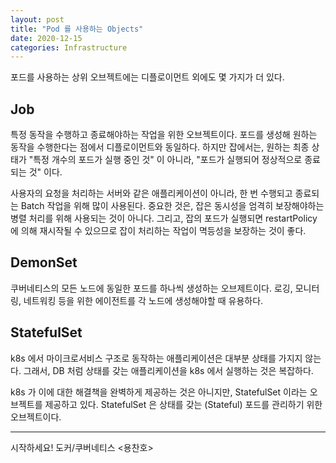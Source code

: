 ```yaml
---
layout: post
title: "Pod 를 사용하는 Objects"
date: 2020-12-15
categories: Infrastructure
---
```


포드를 사용하는 상위 오브젝트에는 디플로이먼트 외에도 몇 가지가 더 있다.

## Job

특정 동작을 수행하고 종료해야하는 작업을 위한 오브젝트이다.
포드를 생성해 원하는 동작을 수행한다는 점에서 디플로이먼트와 동일하다. 
하지만 잡에서는, 원하는 최종 상태가 "특정 개수의 포드가 실행 중인 것" 이 아니라, "포드가 실행되어 정상적으로 종료되는 것" 이다.

사용자의 요청을 처리하는 서버와 같은 애플리케이션이 아니라, 한 번 수행되고 종료되는 Batch 작업을 위해 많이 사용된다.
중요한 것은, 잡은 동시성을 엄격히 보장해야하는 병렬 처리를 위해 사용되는 것이 아니다.
그리고, 잡의 포드가 실행되면 restartPolicy 에 의해 재시작될 수 있으므로 잡이 처리하는 작업이 멱등성을 보장하는 것이 좋다.

## DemonSet

쿠버네티스의 모든 노드에 동일한 포드를 하나씩 생성하는 오브제트이다. 
로깅, 모니터링, 네트워킹 등을 위한 에이전트를 각 노드에 생성해야할 때 유용하다. 

## StatefulSet

k8s 에서 마이크로서비스 구조로 동작하는 애플리케이션은 대부분 상태를 가지지 않는다.
그래서, DB 처럼 상태를 갖는 애플리케이션을 k8s 에서 실행하는 것은 복잡하다. 

k8s 가 이에 대한 해결책을 완벽하게 제공하는 것은 아니지만, StatefulSet 이라는 오브젝트를 제공하고 있다.
StatefulSet 은 상태를 갖는 (Stateful) 포드를 관리하기 위한 오브젝트이다.

---

시작하세요! 도커/쿠버네티스 <용찬호>